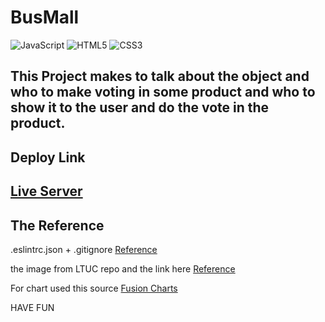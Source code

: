 # BusMall

![JavaScript](https://img.shields.io/badge/javascript-%23323330.svg?style=for-the-badge&logo=javascript&logoColor=%23F7DF1E)
![HTML5](https://img.shields.io/badge/html5-%23E34F26.svg?style=for-the-badge&logo=html5&logoColor=white)
![CSS3](https://img.shields.io/badge/css3-%231572B6.svg?style=for-the-badge&logo=css3&logoColor=white)

## This Project makes to talk about the object and who to make voting in some product and who to show it to the user and do the vote in the product.

## Deploy Link

## [Live Server](https://naeemmusamh23.github.io/Bus-Mull/)

## The Reference

.eslintrc.json + .gitignore [Reference](https://github.com/LTUC/amman-201d14/tree/main/configs)

the image from LTUC repo and the link here [Reference](https://github.com/LTUC/amman-201d14/tree/main/class-11/lab/assets)

For chart used this source [Fusion Charts](https://www.fusioncharts.com/dev/getting-started/plain-javascript/rendering-different-charts-using-plain-javascript)

HAVE FUN
